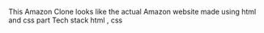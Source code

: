 This Amazon Clone looks like the actual Amazon website made using html and css part
Tech stack html , css
